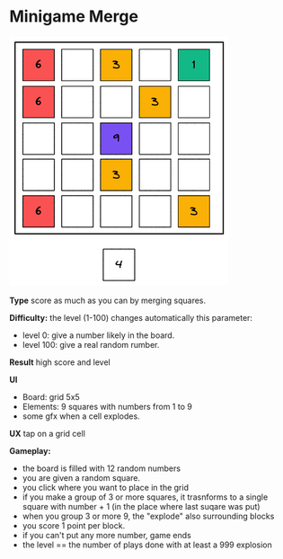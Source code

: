 # Minigame Merge

![](img/minigame_merge.excalidraw2.png)

**Type**
score as much as you can by merging squares.

**Difficulty:** 
the level (1-100) changes automatically this parameter: 
- level 0: give a number likely in the board.
- level 100: give a real random rumber.

**Result**
high score and level

**UI**
- Board: grid 5x5
- Elements: 9 squares with numbers from 1 to 9
- some gfx when a cell explodes.

**UX**
tap on a grid cell

**Gameplay:**
- the board is filled with 12 random numbers
- you are given a random square.
- you click where you want to place in the grid
- if you make a group of 3 or more squares, it trasnforms to a single square with number + 1 (in the place where last suqare was put)
- when you group 3 or more 9, the "explode" also surrounding blocks
- you score 1 point per block.
- if you can't put any more number, game ends
- the level == the number of plays done with at least a 999 explosion

